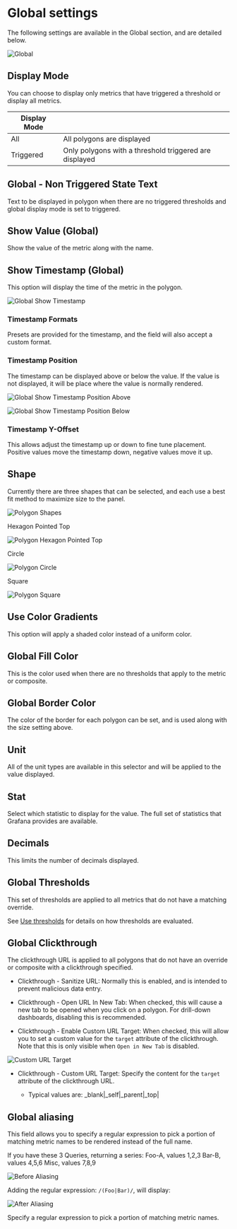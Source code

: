 
# Global settings

The following settings are available in the Global section, and are detailed below.

![Global](https://raw.githubusercontent.com/grafana/grafana-polystat-panel/v2.x/src/img/screenshots/polystat-v2-global-all.png)

## Display Mode

You can choose to display only metrics that have triggered a threshold or display all metrics.

| Display Mode |                                                        |
|--------------|--------------------------------------------------------|
| All          | All polygons are displayed                             |
| Triggered    | Only polygons with a threshold triggered are displayed |

## Global - Non Triggered State Text

Text to be displayed in polygon when there are no triggered thresholds and global display mode is set to triggered.

## Show Value (Global)

Show the value of the metric along with the name.

## Show Timestamp (Global)

This option will display the time of the metric in the polygon.

![Global Show Timestamp](https://raw.githubusercontent.com/grafana/grafana-polystat-panel/v2.x/src/img/screenshots/polystat-v2-global-showtimestamp.png)

### Timestamp Formats

Presets are provided for the timestamp, and the field will also accept a custom format.

### Timestamp Position

The timestamp can be displayed above or below the value.  If the value is not displayed, it will be place where the value is normally rendered.

![Global Show Timestamp Position Above](https://raw.githubusercontent.com/grafana/grafana-polystat-panel/v2.x/src/img/screenshots/polystat-v2-global-timestamp-above.png)

![Global Show Timestamp Position Below](https://raw.githubusercontent.com/grafana/grafana-polystat-panel/v2.x/src/img/screenshots/polystat-v2-global-timestamp-below.png)

### Timestamp Y-Offset

This allows adjust the timestamp up or down to fine tune placement. Positive values move the timestamp down, negative values move it up.

## Shape

Currently there are three shapes that can be selected, and each use a best fit method to maximize size to the panel.

![Polygon Shapes](https://raw.githubusercontent.com/grafana/grafana-polystat-panel/v2.x/src/img/screenshots/polystat-v2-global-shapes.png)

Hexagon Pointed Top

![Polygon Hexagon Pointed Top](https://raw.githubusercontent.com/grafana/grafana-polystat-panel/v2.x/src/img/screenshots/polystat-v2-shape-hexagon-pointed-top.png)

Circle

![Polygon Circle](https://raw.githubusercontent.com/grafana/grafana-polystat-panel/v2.x/src/img/screenshots/polystat-v2-shape-circle.png)

Square

![Polygon Square](https://raw.githubusercontent.com/grafana/grafana-polystat-panel/v2.x/src/img/screenshots/polystat-v2-shape-square.png)

## Use Color Gradients

This option will apply a shaded color instead of a uniform color.

## Global Fill Color

This is the color used when there are no thresholds that apply to the metric or composite.

## Global Border Color

The color of the border for each polygon can be set, and is used along with the size setting above.

## Unit

All of the unit types are available in this selector and will be applied to the value displayed.

## Stat

Select which statistic to display for the value.  The full set of statistics that Grafana provides are available.

## Decimals

This limits the number of decimals displayed.

## Global Thresholds

This set of thresholds are applied to all metrics that do not have a matching override.

See [Use thresholds](./Polystat-docs-thresholds.md) for details on how thresholds are evaluated.

## Global Clickthrough

The clickthrough URL is applied to all polygons that do not have an override or composite with a clickthrough specified.

- Clickthrough - Sanitize URL: Normally this is enabled, and is intended to prevent malicious data entry.

- Clickthrough - Open URL In New Tab: When checked, this will cause a new tab to be opened when you click on a polygon.  For drill-down dashboards, disabling this is recommended.

- Clickthrough - Enable Custom URL Target: When checked, this will allow you to set a custom value for the `target` attribute of the clickthrough. Note that this is only visible when `Open in New Tab` is disabled.

![Custom URL Target](https://raw.githubusercontent.com/grafana/grafana-polystat-panel/v2.x/src/img/screenshots/polystat-v2-custom-clickthrough-target.png)

- Clickthrough - Custom URL Target: Specify the content for the `target` attribute of the clickthrough URL. 

  - Typical values are: _blank|_self|_parent|_top|

## Global aliasing

This field allows you to specify a regular expression to pick a portion of matching metric names to be rendered instead of the full name.

If you have these 3 Queries, returning a series:
Foo-A, values 1,2,3
Bar-B, values 4,5,6
Misc, values 7,8,9

![Before Aliasing](https://raw.githubusercontent.com/grafana/grafana-polystat-panel/v2.x/src/img/screenshots/regex-alias-before.png)

Adding the regular expression: `/(Foo|Bar)/`, will display:

![After Aliasing](https://raw.githubusercontent.com/grafana/grafana-polystat-panel/v2.x/src/img/screenshots/regex-alias-after.png)

Specify a regular expression to pick a portion of matching metric names.

